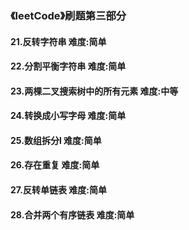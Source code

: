 ### 《leetCode》刷题第三部分
#### 21.反转字符串       难度:简单
#### 22.分割平衡字符串     难度:简单
#### 23.两棵二叉搜索树中的所有元素       难度:中等
#### 24.转换成小写字母     难度:简单
#### 25.数组拆分l       难度:简单
#### 26.存在重复        难度:简单
#### 27.反转单链表       难度:简单
#### 28.合并两个有序链表      难度:简单